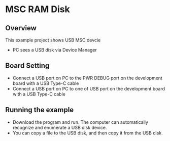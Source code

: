 # MSC RAM Disk

## Overview

This  example project shows USB MSC devcie

- PC sees a USB disk via Device Manager

## Board Setting

- Connect a USB port on PC to the PWR DEBUG port on the development board with a USB Type-C cable
- Connect a USB port on PC to one of USB port on the development board with a USB Type-C cable

## Running the example

- Download the program and run. The computer can automatically recognize and enumerate a USB disk device.
- You can copy a file to the USB disk, and then copy it from the USB disk.
